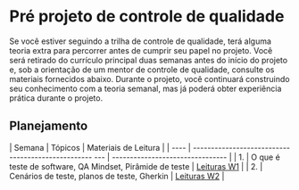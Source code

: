 # Pré projeto de controle de qualidade

Se você estiver seguindo a trilha de controle de qualidade, terá alguma teoria extra para percorrer antes de cumprir seu papel no projeto. Você será retirado do currículo principal duas semanas antes do início do projeto e, sob a orientação de um mentor de controle de qualidade, consulte os materiais fornecidos abaixo. Durante o projeto, você continuará construindo seu conhecimento com a teoria semanal, mas já poderá obter experiência prática durante o projeto.

## Planejamento

| Semana | Tópicos | Materiais de Leitura |
| ---- | -------------------------------------------------- --- | -------------------------------- |
| 1. | O que é teste de software, QA Mindset, Pirâmide de teste | [Leituras W1](./week1/README.md) |
| 2. | Cenários de teste, planos de teste, Gherkin | [Leituras W2](./week2/README.md) |
